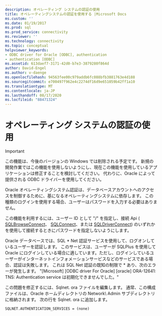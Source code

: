 ```yaml
---
description: オペレーティング システムの認証の使用
title: オペレーティングシステムの認証を使用する |Microsoft Docs
ms.custom: ''
ms.date: 01/19/2017
ms.prod: sql
ms.prod_service: connectivity
ms.reviewer: ''
ms.technology: connectivity
ms.topic: conceptual
helpviewer_keywords:
- ODBC driver for Oracle [ODBC], authentication
- authentication [ODBC]
ms.assetid: 613daef7-3171-42d0-b7e3-3879280f864d
author: David-Engel
ms.author: v-daenge
ms.openlocfilehash: 94563fee00c979addb6fc088bfb3881763e4d188
ms.sourcegitcommit: e700497f962e4c2274df16d9e651059b42ff1a10
ms.translationtype: MT
ms.contentlocale: ja-JP
ms.lasthandoff: 08/17/2020
ms.locfileid: "88471324"
---
```

# <a name="using-operating-system-authentication"></a>オペレーティング システムの認証の使用
> [!IMPORTANT]  
>  この機能は、今後のバージョンの Windows では削除される予定です。 新規の開発作業ではこの機能を使用しないようにし、現在この機能を使用しているアプリケーションは修正することを検討してください。 代わりに、Oracle によって提供される ODBC ドライバーを使用してください。  
  
 Oracle オペレーティングシステム認証は、データベースアカウントへのアクセスを制御するために、基になるオペレーティングシステムに依存します。 この種類のログインを使用する場合、ユーザーはパスワードを入力する必要はありません。  
  
 この機能を利用するには、ユーザー ID として "/" を指定し、接続 Api ( [SQLBrowseConnect](../../odbc/microsoft/level-2-api-functions-odbc-driver-for-oracle.md)、 [SQLConnect](../../odbc/microsoft/core-level-api-functions-odbc-driver-for-oracle.md)、または [SQLDriverConnect](../../odbc/microsoft/level-1-api-functions-odbc-driver-for-oracle.md)) のいずれかを使用して接続するときにパスワードを指定しないようにします。  
  
 Oracle データベースでは、SQL * Net 認証サービスを使用して、ログオンしているユーザーを認証します。 このサービスは、ユーザーが SQLPlus を使用して Oracle にログインしている場合に適しています。ただし、ログインしているユーザーがインターネットインフォメーションサービスなどのサービスである場合、認証は失敗します。 これは SQL Net 認証の既知の制限で \* あり、次のエラーが発生します。 "[Microsoft] [ODBC driver For Oracle] [oracle] ORA-12641: TNS: Authentication service は初期化できませんでした。"  
  
 この問題を修正するには、Sqlnet. ora ファイルを編集します。 通常、この構成ファイルは、Oracle ホームディレクトリの Network\ Admin サブディレクトリに格納されます。 次の行を Sqlnet. ora に追加します。  
  
```  
SQLNET.AUTHENTICATION_SERVICES = (none)  
```
